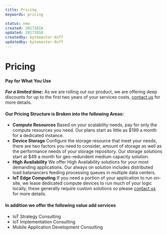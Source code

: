 ```yaml
---
title: Pricing
keywords: pricing

status: new
created: 20171018
updated: 20171018
createdby: bytemaster-0xff
updatedby: bytemaster-0xff
---
```


# Pricing

#### Pay for What You Use
   ***For a limited time:*** As we are rolling out our product, we are offering deep discounts for up to the first two years of your services costs, [contact us](http://support.nuviot.com) for more details.

#### Our Pricing Structure is Broken into the following Areas:

* **Compute Resources** Based on your scalability needs, pay for only the compute resources you need.  Our plans start as little as $199 a month for a dedicated instance.
* **Device Storage** Configure the storage resource that meet your needs, there are two factors you need to consider, amount of storage as well as the performance needs of your storage repository.  Our storage solutions start at $49 a month for geo-redundent medium capacity solution.
* **High Availability** We offer High Availability solutions for your most demanding applications.  Our always on solution includes distributed load balanancers feeding processing queues in multiple data centers.
* **IoT Edge Computing** If you need a portion of your application to run on-site, we lease dedicated compute devices to run much of your logic locally, these generally require custom solutions so please [contact us](http://support.nuviot.com) for more details.

#### In addition we offer the following value add services
   
* IoT Strategy Consulting
* IoT Implementation Consulting
* Mobile Application Development Consulting
 